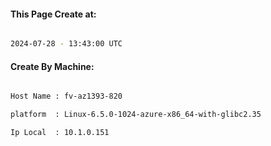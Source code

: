 
   
#### This Page Create at:

```bash

2024-07-28 - 13:43:00 UTC

```

#### Create By Machine:

```bash

Host Name : fv-az1393-820

platform  : Linux-6.5.0-1024-azure-x86_64-with-glibc2.35

Ip Local  : 10.1.0.151

```

